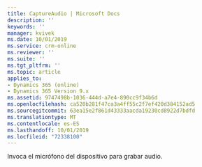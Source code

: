 ```yaml
---
title: CaptureAudio | Microsoft Docs
description: ''
keywords: ''
manager: kvivek
ms.date: 10/01/2019
ms.service: crm-online
ms.reviewer: ''
ms.suite: ''
ms.tgt_pltfrm: ''
ms.topic: article
applies_to:
- Dynamics 365 (online)
- Dynamics 365 Version 9.x
ms.assetid: 9747498b-1036-444d-a7e4-890cc9f34b6d
ms.openlocfilehash: ca520b281f47ca3a4ff55c2f7ef420d384152ad5
ms.sourcegitcommit: 63ea15e2f861d43333aacda19230cd8922d7bdfd
ms.translationtype: MT
ms.contentlocale: es-ES
ms.lasthandoff: 10/01/2019
ms.locfileid: "72338100"
---
```

Invoca el micrófono del dispositivo para grabar audio.

